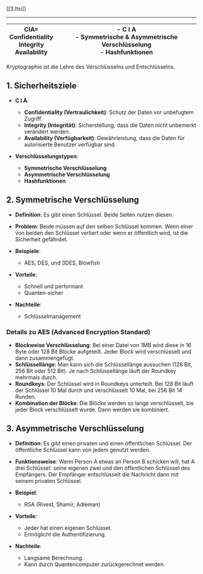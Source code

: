 [[3.Itsi]]
____

| CIA=<br>Confidentiality<br>Integrity<br>Availability | - C I A<br>- Symmetrische & Asymmetrische Verschlüsselung<br>- Hashfunktionen |
| ---------------------------------------------------- | ----------------------------------------------------------------------------- |


Kryptographie ist die Lehre des Verschlüsselns und Entschlüsselns.

## 1. Sicherheitsziele

- **C I A**:
  - **Confidentiality (Vertraulichkeit)**: Schutz der Daten vor unbefugtem Zugriff.
  - **Integrity (Integrität)**: Sicherstellung, dass die Daten nicht unbemerkt verändert werden.
  - **Availability (Verfügbarkeit)**: Gewährleistung, dass die Daten für autorisierte Benutzer verfügbar sind.

- **Verschlüsselungstypen**:
  - **Symmetrische Verschlüsselung**
  - **Asymmetrische Verschlüsselung**
  - **Hashfunktionen**

## 2. Symmetrische Verschlüsselung

- **Definition**: Es gibt einen Schlüssel. Beide Seiten nutzen diesen.
- **Problem**: Beide müssen auf den selben Schlüssel kommen. Wenn einer von beiden den Schlüssel verliert oder wenn er öffentlich wird, ist die Sicherheit gefährdet.

- **Beispiele**:
  - AES, DES, und 3DES, Blowfish

- **Vorteile**:
  - Schnell und performant
  - Quanten-sicher

- **Nachteile**:
  - Schlüsselmanagement

### Details zu AES (Advanced Encryption Standard)

- **Blockweise Verschlüsselung**: Bei einer Datei von 1MB wird diese in 16 Byte oder 128 Bit Blöcke aufgeteilt. Jeder Block wird verschlüsselt und dann zusammengefügt.
- **Schlüssellänge**: Man kann sich die Schlüssellänge aussuchen (128 Bit, 256 Bit oder 512 Bit). Je nach Schlüssellänge läuft der Roundkey mehrmals durch.
- **Roundkeys**: Der Schlüssel wird in Roundkeys unterteilt. Bei 128 Bit läuft der Schlüssel 10 Mal durch und verschlüsselt 10 Mal, bei 256 Bit 14 Runden.
- **Kombination der Blöcke**: Die Blöcke werden so lange verschlüsselt, bis jeder Block verschlüsselt wurde. Dann werden sie kombiniert.

## 3. Asymmetrische Verschlüsselung

- **Definition**: Es gibt einen privaten und einen öffentlichen Schlüssel. Der öffentliche Schlüssel kann von jedem genutzt werden.
- **Funktionsweise**: Wenn Person A etwas an Person B schicken will, hat A drei Schlüssel: seine eigenen zwei und den öffentlichen Schlüssel des Empfängers. Der Empfänger entschlüsselt die Nachricht dann mit seinem privaten Schlüssel.

- **Beispiel**:
  - RSA (Rivest, Shamir, Adleman)

- **Vorteile**:
  - Jeder hat einen eigenen Schlüssel.
  - Ermöglicht die Authentifizierung.

- **Nachteile**:
  - Langsame Berechnung.
  - Kann durch Quantencomputer zurückgerechnet werden.
